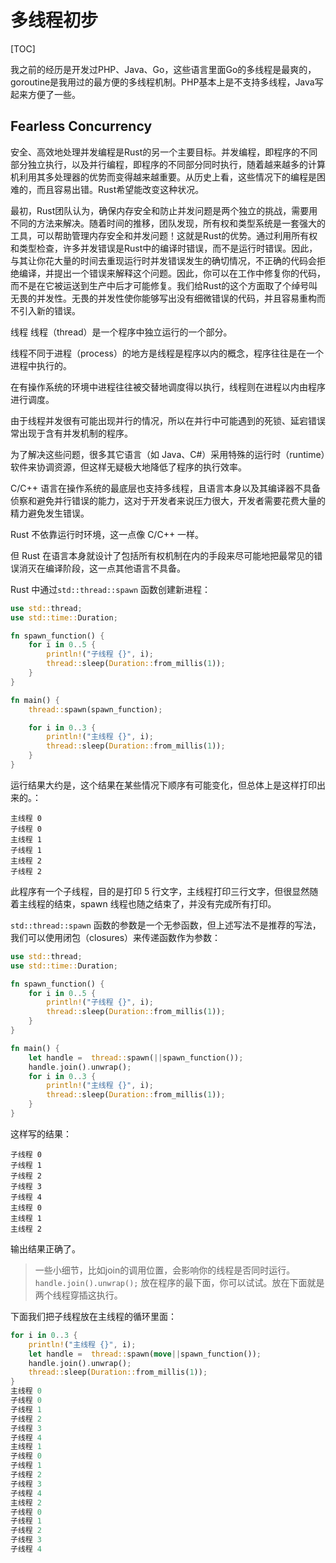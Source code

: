 # 多线程初步
[TOC]

我之前的经历是开发过PHP、Java、Go，这些语言里面Go的多线程是最爽的，goroutine是我用过的最方便的多线程机制。PHP基本上是不支持多线程，Java写起来方便了一些。

## Fearless Concurrency

安全、高效地处理并发编程是Rust的另一个主要目标。并发编程，即程序的不同部分独立执行，以及并行编程，即程序的不同部分同时执行，随着越来越多的计算机利用其多处理器的优势而变得越来越重要。从历史上看，这些情况下的编程是困难的，而且容易出错。Rust希望能改变这种状况。

最初，Rust团队认为，确保内存安全和防止并发问题是两个独立的挑战，需要用不同的方法来解决。随着时间的推移，团队发现，所有权和类型系统是一套强大的工具，可以帮助管理内存安全和并发问题！这就是Rust的优势。通过利用所有权和类型检查，许多并发错误是Rust中的编译时错误，而不是运行时错误。因此，与其让你花大量的时间去重现运行时并发错误发生的确切情况，不正确的代码会拒绝编译，并提出一个错误来解释这个问题。因此，你可以在工作中修复你的代码，而不是在它被运送到生产中后才可能修复。我们给Rust的这个方面取了个绰号叫无畏的并发性。无畏的并发性使你能够写出没有细微错误的代码，并且容易重构而不引入新的错误。

线程
线程（thread）是一个程序中独立运行的一个部分。

线程不同于进程（process）的地方是线程是程序以内的概念，程序往往是在一个进程中执行的。

在有操作系统的环境中进程往往被交替地调度得以执行，线程则在进程以内由程序进行调度。

由于线程并发很有可能出现并行的情况，所以在并行中可能遇到的死锁、延宕错误常出现于含有并发机制的程序。

为了解决这些问题，很多其它语言（如 Java、C#）采用特殊的运行时（runtime）软件来协调资源，但这样无疑极大地降低了程序的执行效率。

C/C++ 语言在操作系统的最底层也支持多线程，且语言本身以及其编译器不具备侦察和避免并行错误的能力，这对于开发者来说压力很大，开发者需要花费大量的精力避免发生错误。

Rust 不依靠运行时环境，这一点像 C/C++ 一样。

但 Rust 在语言本身就设计了包括所有权机制在内的手段来尽可能地把最常见的错误消灭在编译阶段，这一点其他语言不具备。

Rust 中通过`std::thread::spawn` 函数创建新进程：

```rust
use std::thread;
use std::time::Duration;

fn spawn_function() {
    for i in 0..5 {
        println!("子线程 {}", i);
        thread::sleep(Duration::from_millis(1));
    }
}

fn main() {
    thread::spawn(spawn_function);

    for i in 0..3 {
        println!("主线程 {}", i);
        thread::sleep(Duration::from_millis(1));
    }
}
```
运行结果大约是，这个结果在某些情况下顺序有可能变化，但总体上是这样打印出来的。：
```shell
主线程 0
子线程 0
主线程 1
子线程 1
主线程 2
子线程 2
```

此程序有一个子线程，目的是打印 5 行文字，主线程打印三行文字，但很显然随着主线程的结束，spawn 线程也随之结束了，并没有完成所有打印。

`std::thread::spawn` 函数的参数是一个无参函数，但上述写法不是推荐的写法，我们可以使用闭包（closures）来传递函数作为参数：

```rust
use std::thread;
use std::time::Duration;

fn spawn_function() {
    for i in 0..5 {
        println!("子线程 {}", i);
        thread::sleep(Duration::from_millis(1));
    }
}

fn main() {
    let handle =  thread::spawn(||spawn_function());
    handle.join().unwrap();
    for i in 0..3 {
        println!("主线程 {}", i);
        thread::sleep(Duration::from_millis(1));
    }
}
```


这样写的结果：

```shell
子线程 0
子线程 1
子线程 2
子线程 3
子线程 4
主线程 0
主线程 1
主线程 2
```
输出结果正确了。

> 一些小细节，比如join的调用位置，会影响你的线程是否同时运行。
`handle.join().unwrap();` 放在程序的最下面，你可以试试。放在下面就是两个线程穿插这执行。

下面我们把子线程放在主线程的循环里面：
```rust
for i in 0..3 {
    println!("主线程 {}", i);
    let handle =  thread::spawn(move||spawn_function());
    handle.join().unwrap();
    thread::sleep(Duration::from_millis(1));
}
主线程 0
子线程 0
子线程 1
子线程 2
子线程 3
子线程 4
主线程 1
子线程 0
子线程 1
子线程 2
子线程 3
子线程 4
主线程 2
子线程 0
子线程 1
子线程 2
子线程 3
子线程 4
```

